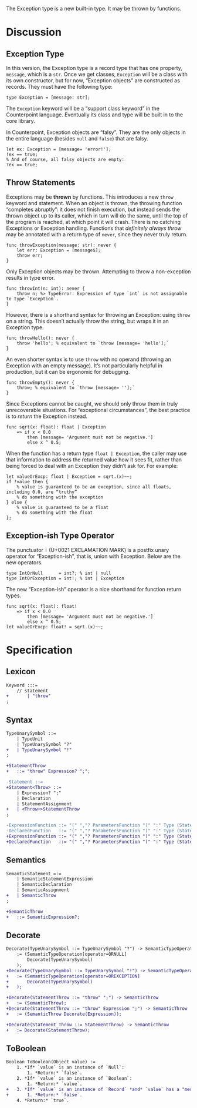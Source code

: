 The Exception type is a new built-in type. It may be thrown by functions.

# Discussion

## Exception Type
In this version, the Exception type is a record type that has one property, `message`, which is a `str`. Once we get classes, `Exception` will be a class with its own constructor, but for now, “Exception objects” are constructed as records. They must have the following type:
```cp
type Exception = [message: str];
```
The `Exception` keyword will be a “support class keyword” in the Counterpoint language. Eventually its class and type will be built in to the core library.

In Counterpoint, Exception objects are “falsy”. They are the only objects in the entire language (besides `null` and `false`) that are falsy.
```cp
let ex: Exception = [message= 'error!'];
!ex == true;
% And of course, all falsy objects are empty:
?ex == true;
```

## Throw Statements
Exceptions may be **thrown** by functions. This introduces a new `throw` keyword and statement. When an object is thrown, the throwing function “completes abruptly”: it does not finish execution, but instead sends the thrown object up to its caller, which in turn will do the same, until the top of the program is reached, at which point it will crash. There is no catching Exceptions or Exception handling. Functions that *definitely always throw* may be annotated with a return type of `never`, since they never truly return.
```cp
func throwException(message: str): never {
	let err: Exception = [message$];
	throw err;
}
```
Only Exception objects may be thrown. Attempting to throw a non-exception results in type error.
```cp
func throwInt(n: int): never {
	throw n; %> TypeError: Expression of type `int` is not assignable to type `Exception`.
}
```

However, there is a shorthand syntax for throwing an Exception: using `throw` on a string. This doesn’t actually throw the string, but wraps it in an Exception type.
```cp
func throwHello(): never {
	throw 'hello'; % equivalent to `throw [message= 'hello'];`
}
```
An even shorter syntax is to use `throw` with no operand (throwing an Exception with an empty message). It’s not particularly helpful in production, but it can be ergonomic for debugging.
```cp
func throwEmpty(): never {
	throw; % equivalent to `throw [message= ''];`
}
```

Since Exceptions cannot be caught, we should only throw them in truly unrecoverable situations. For “exceptional circumstances”, the best practice is to *return* the Exception instead.
```cp
func sqrt(x: float): float | Exception
	=> if x < 0.0
		then [message= 'Argument must not be negative.']
		else x ^ 0.5;
```
When the function has a return type `float | Exception`, the caller may use that information to address the returned value how it sees fit, rather than being forced to deal with an Exception they didn’t ask for. For example:
```cp
let valueOrExcp: float | Exception = sqrt.(x)~~;
if !value then {
	% value is guaranteed to be an exception, since all floats, including 0.0, are “truthy”
	% do something with the exception
} else {
	% value is guaranteed to be a float
	% do something with the float
};
```

## Exception-ish Type Operator
The punctuator `!` (U+0021 EXCLAMATION MARK) is a postfix unary operator for “Exception-ish”, that is, union with Exception. Below are the new operators.
```cp
type IntOrNull      = int?; % int | null
type IntOrException = int!; % int | Exception
```
The new “Exception-ish” operator is a nice shorthand for function return types.
```cp
func sqrt(x: float): float!
	=> if x < 0.0
		then [message= 'Argument must not be negative.']
		else x ^ 0.5;
let valueOrExcp: float! = sqrt.(x)~~;
```

# Specification

## Lexicon
```diff
Keyword :::=
	// statement
+		| "throw"
;
```

## Syntax
```diff
TypeUnarySymbol ::=
	| TypeUnit
	| TypeUnarySymbol "?"
+	| TypeUnarySymbol "!"
;

+StatementThrow
+	::= "throw" Expression? ";";

-Statement ::=
+Statement<Throw> ::=
	| Expression? ";"
	| Declaration
	| StatementAssignment
+	| <Throw+>StatementThrow
;

-ExpressionFunction ::= "(" ","? ParametersFunction ")" ":" Type (StatementBlock<-Break>         | ImplicitReturn);
-DeclaredFunction   ::= "(" ","? ParametersFunction ")" ":" Type (StatementBlock<-Break>         | ImplicitReturn ";");
+ExpressionFunction ::= "(" ","? ParametersFunction ")" ":" Type (StatementBlock<-Break><+Throw> | ImplicitReturn);
+DeclaredFunction   ::= "(" ","? ParametersFunction ")" ":" Type (StatementBlock<-Break><+Throw> | ImplicitReturn ";");
```

## Semantics
```diff
SemanticStatement =:=
	| SemanticStatementExpression
	| SemanticDeclaration
	| SemanticAssignment
+	| SemanticThrow
;

+SemanticThrow
+	::= SemanticExpression?;
```

## Decorate
```diff
Decorate(TypeUnarySymbol ::= TypeUnarySymbol "?") -> SemanticTypeOperation
	:= (SemanticTypeOperation[operator=ORNULL]
		Decorate(TypeUnarySymbol)
	);
+Decorate(TypeUnarySymbol ::= TypeUnarySymbol "!") -> SemanticTypeOperation
+	:= (SemanticTypeOperation[operator=OREXCEPTION]
+		Decorate(TypeUnarySymbol)
+	);

+Decorate(StatementThrow ::= "throw" ";") -> SemanticThrow
+	:= (SemanticThrow);
+Decorate(StatementThrow ::= "throw" Expression ";") -> SemanticThrow
+	:= (SemanticThrow Decorate(Expression));

+Decorate(Statement_Throw ::= StatementThrow) -> SemanticThrow
+	:= Decorate(StatementThrow);
```

## ToBoolean
```diff
Boolean ToBoolean(Object value) :=
	1. *If* `value` is an instance of `Null`:
		1. *Return:* `false`.
	2. *If* `value` is an instance of `Boolean`:
		1. *Return:* `value`.
+	3. *If* `value` is an instance of `Record` *and* `value` has a "message" key *and* `value.message` is an instance of `String`:
+		1. *Return:* `false`.
	4. *Return:* `true`.
```
